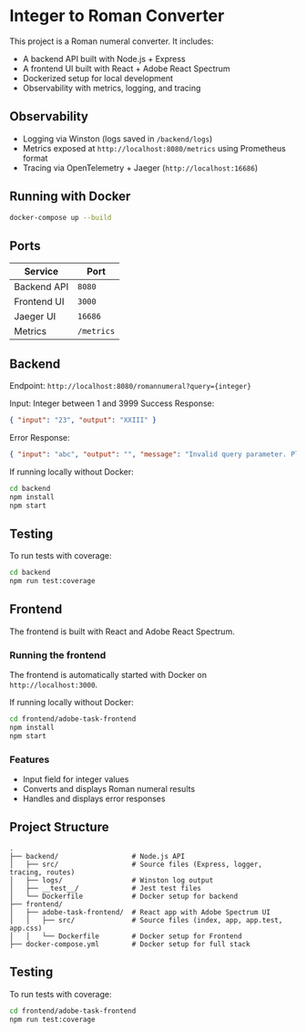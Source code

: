 # Integer to Roman Converter

This project is a Roman numeral converter. It includes:
- A backend API built with Node.js + Express
- A frontend UI built with React + Adobe React Spectrum
- Dockerized setup for local development
- Observability with metrics, logging, and tracing

## Observability
- Logging via Winston (logs saved in `/backend/logs`)
- Metrics exposed at `http://localhost:8080/metrics` using Prometheus format
- Tracing via OpenTelemetry + Jaeger (`http://localhost:16686`)


## Running with Docker
```bash
docker-compose up --build
```

## Ports

| Service     | Port        |
|-------------|-------------|
| Backend API | `8080`      |
| Frontend UI | `3000`      |
| Jaeger UI   | `16686`     |
| Metrics     | `/metrics`  |


## Backend
Endpoint: `http://localhost:8080/romannumeral?query={integer}`

Input: Integer between 1 and 3999
Success Response:
  ```json
  { "input": "23", "output": "XXIII" }
  ```
Error Response:
  ```json
  { "input": "abc", "output": "", "message": "Invalid query parameter. Please provide a number between 1 and 3999." }
  ```

If running locally without Docker:
```bash
cd backend
npm install
npm start
```

## Testing
To run tests with coverage:
```bash
cd backend
npm run test:coverage
```

## Frontend
The frontend is built with React and Adobe React Spectrum.

### Running the frontend
The frontend is automatically started with Docker on `http://localhost:3000`.

If running locally without Docker:
```bash
cd frontend/adobe-task-frontend
npm install
npm start
```

### Features
- Input field for integer values
- Converts and displays Roman numeral results
- Handles and displays error responses

## Project Structure
```
.
├── backend/                  # Node.js API
│   ├── src/                  # Source files (Express, logger, tracing, routes)
│   ├── logs/                 # Winston log output
│   ├── __test__/             # Jest test files
│   └── Dockerfile            # Docker setup for backend
├── frontend/
│   ├── adobe-task-frontend/  # React app with Adobe Spectrum UI
│   │   ├── src/              # Source files (index, app, app.test, app.css)
│   │   └── Dockerfile        # Docker setup for Frontend
├── docker-compose.yml        # Docker setup for full stack
```

## Testing

To run tests with coverage:
```bash
cd frontend/adobe-task-frontend
npm run test:coverage     
```